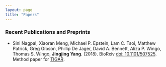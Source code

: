 ```yaml
---
layout: page
title: "Papers"
---
```


### Recent Publications and Preprints


* Sini Nagpal, Xiaoran Meng, Michael P. Epstein, Lam C. Tsoi, Matthew Patrick, Greg Gibson, Phillip De Jager, David A. Bennett, Aliza P. Wingo, Thomas S. Wingo, **Jingjing Yang**. (2018). BioRxiv [doi: 10.1101/507525](https://doi.org/10.1101/507525). Method paper for [TIGAR](https://github.com/yanglab-emory/TIGAR).




